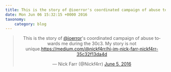 ```yaml
---
title: This is the story of @ioerror's coordinated campaign of abuse towards me during the 30c3. My story is not unique.https://medium.com/@nickf4rr/hi-im-nick-farr-nickf4rr-35c32f13da4d
date: Mon Jun 06 15:32:15 +0000 2016
taxonomy:
    category: blog
---
```

<blockquote class="twitter-tweet" align="center"><p lang="en" dir="ltr">This is the story of <a href="https://twitter.com/ioerror">@ioerror</a>&#39;s coordinated campaign of abuse towards me during the 30c3. My story is not unique.<a href="https://medium.com/@nickf4rr/hi-im-nick-farr-nickf4rr-35c32f13da4d">https://medium.com/@nickf4rr/hi-im-nick-farr-nickf4rr-35c32f13da4d</a></p>&mdash; Nick Farr (@Nickf4rr) <a href="https://twitter.com/Nickf4rr/status/739521667139932161">June 5, 2016</a></blockquote>
